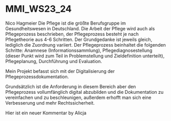 # MMI_WS23_24
Nico Hagmeier
Die Pflege ist die größte Berufsgruppe im Gesundheitswesen in Deutschland. Die Arbeit der Pflege wird auch als Pflegeprozess beschrieben, der Pflegeprozess besteht je nach Pflegetheorie aus 4-6 Schritten. Der Grundgedanke ist jeweils gleich, lediglich die Zuordnung variiert. Der Pflegeprozess beinhaltet die folgenden Schritte: Anamnese (Informationssammlung), Pflegediagnosestellung (dieser Punkt wird zum Teil in Problemstellung und Zieldefinition unterteilt), Pflegeplanung, Durchführung und Evaluation.

Mein Projekt befasst sich mit der Digitalisierung der Pflegeprozessdokumentation.

Grundsätzlich ist die Anforderung in diesem Bereich aber den Pflegeprozess vollumfänglich digital abzubilden und die Dokumentation zu vereinfachen und zu beschleunigen, außerdem erhofft man sich eine Verbesserung und mehr Rechtssicherheit. 

Hier ist ein neuer Kommentar by Alicja